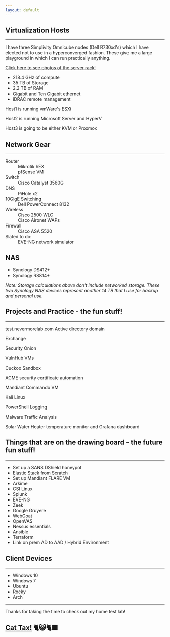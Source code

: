 ```yaml
---
layout: default
---
```


## Virtualization Hosts
* * *
I have three Simplivity Omnicube nodes (Dell R730xd's) which I have elected not to use in a hyperconverged fashion. 
These give me a large playground in which I can run practically anything.

[Click here to see photos of the server rack!](./server-rack.html)

* 218.4 GHz of compute
* 35 TB of Storage 
* 2.2 TB of RAM
* Gigabit and Ten Gigabit ethernet
* iDRAC remote management


Host1 is running vmWare's ESXi

Host2 is running Microsoft Server and HyperV

Host3 is going to be either KVM or Proxmox


## Network Gear
* * *
<dl>
<dt>Router</dt>
<dd>Mikrotik hEX</dd>
<dd>pfSense VM</dd>
<dt>Switch</dt>
<dd>Cisco Catalyst 3560G</dd>
<dt>DNS</dt>
<dd>PiHole x2</dd>
<dt>10GigE Switching</dt>
<dd>Dell PowerConnect 8132</dd>
<dt>Wireless</dt>
<dd>Cisco 2500 WLC</dd>
<dd>Cisco Aironet WAPs</dd>
<dt>Firewall</dt>
<dd>Cisco ASA 5520</dd>
<dt>Slated to do:</dt>
<dd>EVE-NG network simulator</dd>
</dl>


## NAS
* Synology DS412+
* Synology RS814+

_Note: Storage calculations above don't include networked storage. These two Synology NAS devices represent another 14 TB that I use for backup and personal use._


## Projects and Practice - the fun stuff!
* * *
test.nevermorelab.com Active directory domain

Exchange

Security Onion

VulnHub VMs

Cuckoo Sandbox

ACME security certificate automation

Mandiant Commando VM

Kali Linux

PowerShell Logging

Malware Traffic Analysis

Solar Water Heater temperature monitor and Grafana dashboard


## Things that are on the drawing board - the future fun stuff!
* * *  
* Set up a SANS DShield honeypot
* Elastic Stack from Scratch
* Set up Mandiant FLARE VM
* Arkime
* CSI Linux
* Splunk
* EVE-NG
* Zeek
* Google Gruyere
* WebGoat
* OpenVAS
* Nessus essentials
* Ansible
* Terraform
* Link on prem AD to AAD / Hybrid Environment


## Client Devices
* * *
* Windows 10
* Windows 7
* Ubuntu
* Rocky
* Arch



* * *

Thanks for taking the time to check out my home test lab!

## [Cat Tax!](./cattax.html) 🐈😺🐈‍⬛ 